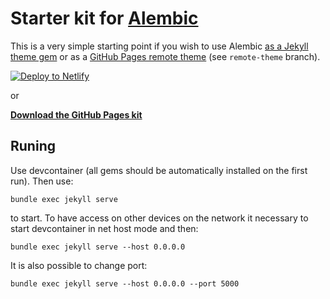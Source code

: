 # Starter kit for [Alembic](https://alembic.darn.es/)

This is a very simple starting point if you wish to use Alembic [as a Jekyll theme gem](https://alembic.darn.es/#as-a-jekyll-theme) or as a [GitHub Pages remote theme](https://github.com/daviddarnes/alembic-kit/tree/remote-theme) (see `remote-theme` branch).

[![Deploy to Netlify](https://www.netlify.com/img/deploy/button.svg)](https://app.netlify.com/start/deploy?repository=https://github.com/daviddarnes/alembic-kit)

or

**[Download the GitHub Pages kit](https://github.com/daviddarnes/alembic-kit/archive/remote-theme.zip)**

## Runing
Use devcontainer (all gems should be automatically installed on the first run). Then use:
```
bundle exec jekyll serve
```
to start.
To have access on other devices on the network it necessary to start devcontainer in net host mode and then:
```
bundle exec jekyll serve --host 0.0.0.0
```
It is also possible to change port:
```
bundle exec jekyll serve --host 0.0.0.0 --port 5000
```